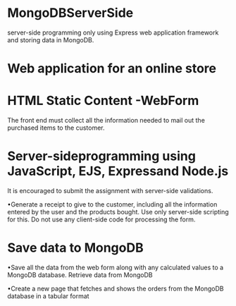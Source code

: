 # MongoDBServerSide
server-side programming only using Express web application framework and storing data in MongoDB. 

# Web application for an online store
# HTML Static Content -WebForm 
The front end must collect all the information needed to mail out the purchased items to the customer. 
# Server-sideprogramming using JavaScript, EJS, Expressand Node.js
It is encouraged to submit the assignment with server-side validations.

•Generate a receipt to give to the customer, including all the information entered by the user and the products bought. Use only server-side scripting for this. Do not use any client-side code for processing the form.

# Save data to MongoDB
•Save all the data from the web form along with any calculated values to a MongoDB database. Retrieve data from MongoDB

•Create a new page that fetches and shows the orders from the MongoDB database in a tabular format